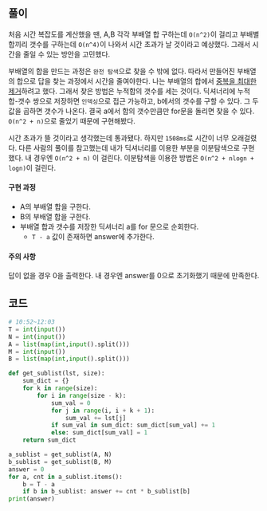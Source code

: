 ## 풀이

처음 시간 복잡도를 계산했을 땐, A,B 각각 부배열 합 구하는데 `O(n^2)`이 걸리고 부배별 합끼리 갯수를 구하는데 `O(n^4)`이 나와서 시간 초과가 날 것이라고 예상했다. 그래서 시간을 줄일 수 있는 방안을 고민했다.

부배열의 합을 만드는 과정은 `완전 탐색`으로 찾을 수 밖에 없다. 따라서 만들어진 부배열의 합으로 답을 찾는 과정에서 시간을 줄여야한다. 나는 부배열의 합에서 <u>중복을 최대한 제거</u>하려고 했다. 그래서 찾은 방법은 누적합의 갯수를 세는 것이다. 딕셔너리에 누적합-갯수 쌍으로 저장하면 `인덱싱`으로 접근 가능하고, b에서의 갯수를 구할 수 있다. 그 두 값을 곱하면 갯수가 나온다. 결국 a에서 합의 갯수만큼만 for문을 돌리면 찾을 수 있다. `O(n^2 + n)`으로 줄었기 때문에 구현해봤다.

시간 초과가 뜰 것이라고 생각했는데 통과됐다. 하지만 `1508ms`로 시간이 너무 오래걸렸다. 다른 사람의 풀이를 참고했는데 내가 딕셔너리를 이용한 부분을 이분탐색으로 구현했다. 내 경우엔 `O(n^2 + n)` 이 걸린다. 이분탐색을 이용한 방법은 `O(n^2 + nlogn + logn)`이 걸린다.

#### 구현 과정

- A의 부배열 합을 구한다.
- B의 부배열 합을 구한다.
- 부배열 합과 갯수를 저장한 딕셔너리 a를 for 문으로 순회한다.
  - `T - a` 값이 존재하면 answer에 추가한다.



#### 주의 사항

답이 없을 경우 0을 출력한다. 내 경우엔 answer를 0으로 초기화했기 때문에 만족한다.



## 코드

```python
# 10:52~12:03
T = int(input())
N = int(input())
A = list(map(int,input().split()))
M = int(input())
B = list(map(int,input().split()))

def get_sublist(lst, size):
    sum_dict = {}
    for k in range(size):
        for i in range(size - k):
            sum_val = 0
            for j in range(i, i + k + 1):
                sum_val += lst[j]
            if sum_val in sum_dict: sum_dict[sum_val] += 1
            else: sum_dict[sum_val] = 1
    return sum_dict

a_sublist = get_sublist(A, N)
b_sublist = get_sublist(B, M)
answer = 0
for a, cnt in a_sublist.items():
    b = T - a
    if b in b_sublist: answer += cnt * b_sublist[b]
print(answer)
```

